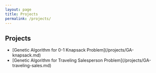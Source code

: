 ```yaml
---
layout: page
title: Projects
permalink: /projects/
---
```


## Projects
<ul>
<li>[Genetic Algorithm for 0-1 Knapsack Problem](/projects/GA-knapsack.md)</li>

<li>[Genetic Algorithm for Traveling Salesperson Problem](/projects/GA-traveling-sales.md)</li>
</ul>
